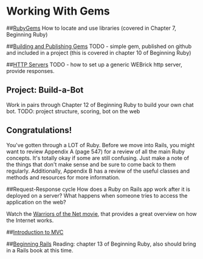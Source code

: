 # Working With Gems

##[RubyGems](/lessons/04_rubygems.md)
How to locate and use libraries (covered in Chapter 7, Beginning Ruby)

##[Building and Publishing Gems](/lessons/04_building_gems.md)
TODO - simple gem, published on github and included in a project (this is covered in chapter 10 of Beginning Ruby)

##[HTTP Servers](/lessons/04_http_servers.md)
TODO - how to set up a generic WEBrick http server, provide responses.

## Project: Build-a-Bot
Work in pairs through Chapter 12 of Beginning Ruby to build your own chat bot. TODO: project structure, scoring, bot on the web

## Congratulations!
You've gotten through a LOT of Ruby. Before we move into Rails, you might want to review Appendix A (page 547) for a review of all the main Ruby concepts. It's totally okay if some are still confusing. Just make a note of the things that don't make sense and be sure to come back to them regularly. Additionally, Appendix B has a review of the useful classes and methods and resources for more information.

##Request-Response cycle
How does a Ruby on Rails app work after it is deployed on a server? What happens when someone tries to access the application on the web?

Watch the [Warriors of the Net movie](http://www.warriorsofthe.net/movie.html), that provides a great overview on how the Internet works.

##[Introduction to MVC](/lessons/04_mvc.md)

##[Beginning Rails](/lessons/04_rails.md)
Reading: chapter 13 of Beginning Ruby, also should bring in a Rails book at this time.
